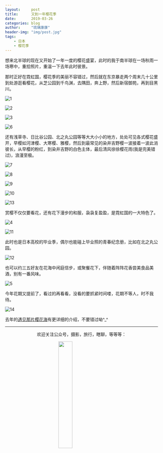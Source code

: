 ```yaml
---
layout:     post
title:      又到一年樱花季
date:       2019-03-26
categories: blog
author:     "琉璃康康"
header-img: "img/post.jpg"
tags:
    - 日本
    - 樱花季
---
```


<style>
img{
  display:block;
  margin:0
  auto;
}
</style>

<meta name="referrer" content="never">

想来北半球的现在又开始了一年一度的樱花盛宴，此时的我于南半球在一场秋雨一场寒中，重拾照片，重温一下去年此时彼景。

那时正好在霓虹国，樱花季的美丽不容错过，然后就在东京暴走两个周末几十公里到处游逛看樱花，从芝公园到千鸟渊，去隅田，奔上野，然后新宿御苑，再到目黑川。

![1][1]

![2][2]

![3][3]

![6][6]

还有浅草寺、日比谷公园、北之丸公园等等大大小小的地方，处处可见各式樱花盛开，早樱如河津樱、大寒樱、雅樱，然后到最常见的染井吉野樱一波接着一波此消彼长，从早樱的粉红，到染井吉野的白色主体，最后清风徐徐樱花雨(我是完美错过)，浪漫至极。

![7][7]

![8][8]

![9][9]

![10][10]

![13][13]

赏樱不仅仅要看花，还有花下漫步的和服，袅袅复盈盈，是霓虹国的一大特色了。

![4][4]

![11][11]

此时也是日本高校的毕业季，偶尔也能碰上毕业照的青春纪念册，比如在北之丸公园。

![12][12]

也可以约三五好友在花海中闲庭信步，或聚餐花下，伴随着阵阵花香尝美食品美酒，别有一番风味。

![5][5]

今年花期又提前了，看过的再看看，没看的要抓紧时间喽，花期不等人，时不我待。

![14][14]

去年的[遇见那片樱花海](http://minpukang.github.io/blog/2018/04/21/Japan-Sakura/)有更详细的介绍，不要错过呦^_^

------------
<p align="center">欢迎关注公众号，摄影，旅行，瞎聊，等等等：</p>
<img src="https://mmbiz.qpic.cn/mmbiz_jpg/QqiaFS6NT0eD1g2UjYu4VfCGHmbhgVqOAnNnJQfN7ZhRVUCopYOsfpPtIEB95VNEqu8trAxJXzGDg01ka6z6wzQ/0?wx_fmt=jpeg" width="30%"/>

  [1]: https://mmbiz.qpic.cn/mmbiz_jpg/QqiaFS6NT0eDHjuTI5yFbFfLzTkEYeFKicjSghHwsfHXNHxXicc3iakmrY3iaaDrlnHJS087ol9rZQYKrKG5BrZ44Yw/0?wx_fmt=jpeg
  [2]: https://mmbiz.qpic.cn/mmbiz_jpg/QqiaFS6NT0eDHjuTI5yFbFfLzTkEYeFKicaHhONDjKMAiciaia9ic7lBRmic5CqUrL4quevB8rdDqZL9tKIsLyojXPhfQ/0?wx_fmt=jpeg
  [3]: https://mmbiz.qpic.cn/mmbiz_jpg/QqiaFS6NT0eDHjuTI5yFbFfLzTkEYeFKiclmDkBOZXd1JO9fMgg6rXnUNos0PwQuhYl2tRf7YrgQMsUqdOqNS4Yg/0?wx_fmt=jpeg
  [4]: https://mmbiz.qpic.cn/mmbiz_jpg/QqiaFS6NT0eDHjuTI5yFbFfLzTkEYeFKicJ7pJn3rGuq2eYABBveGI8E8ibH5DpiaH75Qf9iaNC9NgRpNEAAd1uPutA/0?wx_fmt=jpeg
  [5]: https://mmbiz.qpic.cn/mmbiz_jpg/QqiaFS6NT0eDHjuTI5yFbFfLzTkEYeFKicyWQ4zyQA80DiaA7dCEsxm6OSAia2Oo9x69wkb0rzITibw2THopfIfxh1Q/0?wx_fmt=jpeg
  [6]: https://mmbiz.qpic.cn/mmbiz_jpg/QqiaFS6NT0eDHjuTI5yFbFfLzTkEYeFKiceqiaYKqMVrylIp9NlXTEAuF4WYPeKAkwcABfVd54JjFJwBMCAMRESzw/0?wx_fmt=jpeg
  [7]: https://mmbiz.qpic.cn/mmbiz_jpg/QqiaFS6NT0eDHjuTI5yFbFfLzTkEYeFKicd3DR3jz5GuCwrl6cDTq0xzXVtNzXBo1IU06l1WCbqibg2VXcEyhJoWQ/0?wx_fmt=jpeg
  [8]: https://mmbiz.qpic.cn/mmbiz_jpg/QqiaFS6NT0eDHjuTI5yFbFfLzTkEYeFKicB0RK0DklOs1ZricI4PU1kGrkqEM9J2TO0R9xqQ5Z4HOv2u9uWWW4DCw/0?wx_fmt=jpeg
  [9]: https://mmbiz.qpic.cn/mmbiz_jpg/QqiaFS6NT0eDHjuTI5yFbFfLzTkEYeFKicwTzpTOibCI8DkkLvj7ufeeBNBjfXqBCf77vzaVLYib0TVu9mLK1mFkwQ/0?wx_fmt=jpeg
  [10]: https://mmbiz.qpic.cn/mmbiz_jpg/QqiaFS6NT0eDHjuTI5yFbFfLzTkEYeFKicAAgQmtjzH7nJAY8AlaGR0FLdDRAqsqknXcQYHvpzst1AjllyhEMrLw/0?wx_fmt=jpeg
  [11]: https://mmbiz.qpic.cn/mmbiz_jpg/QqiaFS6NT0eDHjuTI5yFbFfLzTkEYeFKic7pYm1LT9ul6yLCu3icxwzWQyb4OSj41XgwSAzSBauEfhKfohPzgFUOA/0?wx_fmt=jpeg
  [12]: https://mmbiz.qpic.cn/mmbiz_jpg/QqiaFS6NT0eDHjuTI5yFbFfLzTkEYeFKic2g0fsLa6c6rYHRrD1iaUwABuduVvN1v1PhaicbKCAZYicdZiakiaw0qVQ1Q/0?wx_fmt=jpeg
  [13]: https://mmbiz.qpic.cn/mmbiz_jpg/QqiaFS6NT0eDHjuTI5yFbFfLzTkEYeFKicZ7bv9GD5WwBfqG61AnfEcT7WJDuN8fXmmheXWFLvyTw23g42Lts4PQ/0?wx_fmt=jpeg
  [14]: https://mmbiz.qpic.cn/mmbiz_jpg/QqiaFS6NT0eDHjuTI5yFbFfLzTkEYeFKicH7icuMP15TuGnQICFrQZj8Viap47SSsLo3PUadXEc7rUGYeq6kEiacJJQ/0?wx_fmt=jpeg

